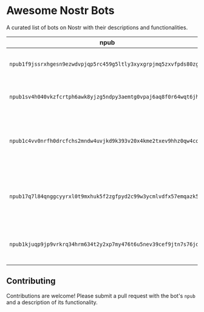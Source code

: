 # Awesome Nostr Bots

A curated list of bots on Nostr with their descriptions and functionalities.

| npub                                                         | Bot Info                                |
|-------------------------------------------------------------|-----------------------------------------|
| `npub1f9jssrxhgesn9ezwdvpjqp5rc459g5ltly3xyxgrpjmq5zxvfpds80zglw` | **Bitcoin Bot**: Provides Bitcoin updates. |
| `npub1sv4h040vkzfcrtph6awk8yjzg5ndpy3aemtg0vpaj6aq8f0r64wqt6jhex` | **BisqBot**: Provides Bisq trading information. |
| `npub1c4vv0nrfh0drcfchs2mndw4uvjkd9k393v20x4kme2txev9hhz0qw4cqk7` | **Tracking Token Disrespector**: Tracks tokens with minimal respect. |
| `npub17q7l84qnggcyyrxl0t9mxhuk5f2zgfpyd2c99w3ycmlvdfx57emqazk5dk` | **5-minute Bitcoin Fee Bot**: Shares Bitcoin fee updates every 5 minutes. |
| `npub1kjuqp9jp9vrkrq34hrm634t2y2xp7my476t6u5nev39cef9jtn7s76jd7z` | **Candle Factory**: Generates market candles. |

## Contributing
Contributions are welcome! Please submit a pull request with the bot's `npub` and a description of its functionality.
